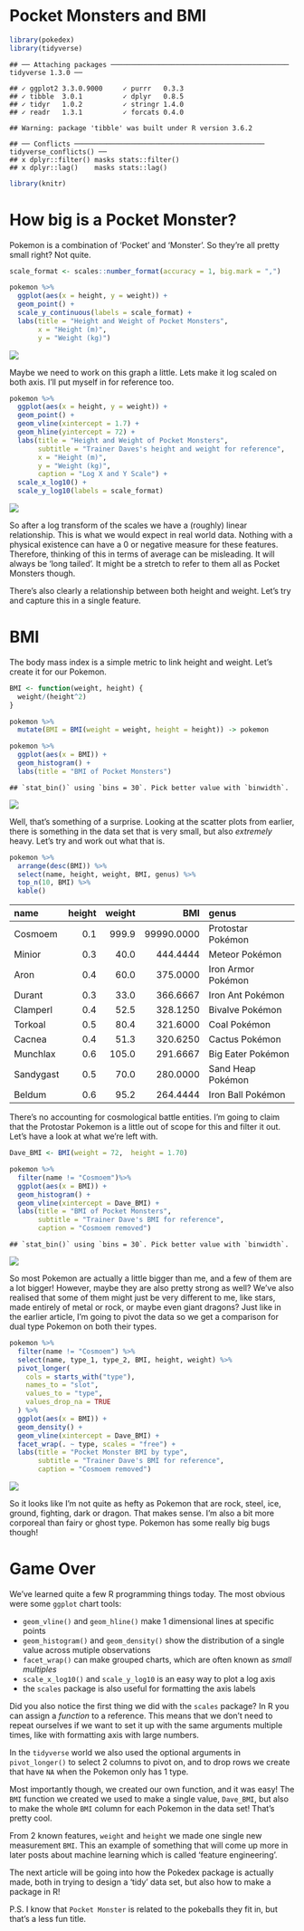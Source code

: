 Pocket Monsters and BMI
================

``` r
library(pokedex)
library(tidyverse)
```

    ## ── Attaching packages ──────────────────────────────────────────── tidyverse 1.3.0 ──

    ## ✓ ggplot2 3.3.0.9000     ✓ purrr   0.3.3     
    ## ✓ tibble  3.0.1          ✓ dplyr   0.8.5     
    ## ✓ tidyr   1.0.2          ✓ stringr 1.4.0     
    ## ✓ readr   1.3.1          ✓ forcats 0.4.0

    ## Warning: package 'tibble' was built under R version 3.6.2

    ## ── Conflicts ─────────────────────────────────────────────── tidyverse_conflicts() ──
    ## x dplyr::filter() masks stats::filter()
    ## x dplyr::lag()    masks stats::lag()

``` r
library(knitr)
```

# How big is a Pocket Monster?

Pokemon is a combination of ‘Pocket’ and ‘Monster’. So they’re all
pretty small right? Not quite.

``` r
scale_format <- scales::number_format(accuracy = 1, big.mark = ",")

pokemon %>%
  ggplot(aes(x = height, y = weight)) +
  geom_point() +
  scale_y_continuous(labels = scale_format) + 
  labs(title = "Height and Weight of Pocket Monsters",
       x = "Height (m)",
       y = "Weight (kg)")
```

![](pocket-monster-BMI_files/figure-gfm/plot_height_weight-1.png)<!-- -->

Maybe we need to work on this graph a little. Lets make it log scaled on
both axis. I’ll put myself in for reference too.

``` r
pokemon %>%
  ggplot(aes(x = height, y = weight)) +
  geom_point() +
  geom_vline(xintercept = 1.7) +
  geom_hline(yintercept = 72) +
  labs(title = "Height and Weight of Pocket Monsters",
       subtitle = "Trainer Daves's height and weight for reference",
       x = "Height (m)",
       y = "Weight (kg)",
       caption = "Log X and Y Scale") +
  scale_x_log10() +
  scale_y_log10(labels = scale_format)
```

![](pocket-monster-BMI_files/figure-gfm/plot_log_height_weight-1.png)<!-- -->

So after a log transform of the scales we have a (roughly) linear
relationship. This is what we would expect in real world data. Nothing
with a physical existence can have a 0 or negative measure for these
features. Therefore, thinking of this in terms of average can be
misleading. It will always be ‘long tailed’. It might be a stretch to
refer to them all as Pocket Monsters though.

There’s also clearly a relationship between both height and weight.
Let’s try and capture this in a single feature.

# BMI

The body mass index is a simple metric to link height and weight. Let’s
create it for our Pokemon.

``` r
BMI <- function(weight, height) {
  weight/(height^2)
}

pokemon %>% 
  mutate(BMI = BMI(weight = weight, height = height)) -> pokemon

pokemon %>% 
  ggplot(aes(x = BMI)) +
  geom_histogram() +
  labs(title = "BMI of Pocket Monsters")
```

    ## `stat_bin()` using `bins = 30`. Pick better value with `binwidth`.

![](pocket-monster-BMI_files/figure-gfm/BMI_function-1.png)<!-- -->

Well, that’s something of a surprise. Looking at the scatter plots from
earlier, there is something in the data set that is very small, but also
*extremely* heavy. Let’s try and work out what that is.

``` r
pokemon %>% 
  arrange(desc(BMI)) %>% 
  select(name, height, weight, BMI, genus) %>% 
  top_n(10, BMI) %>% 
  kable()
```

| name      | height | weight |        BMI | genus              |
| :-------- | -----: | -----: | ---------: | :----------------- |
| Cosmoem   |    0.1 |  999.9 | 99990.0000 | Protostar Pokémon  |
| Minior    |    0.3 |   40.0 |   444.4444 | Meteor Pokémon     |
| Aron      |    0.4 |   60.0 |   375.0000 | Iron Armor Pokémon |
| Durant    |    0.3 |   33.0 |   366.6667 | Iron Ant Pokémon   |
| Clamperl  |    0.4 |   52.5 |   328.1250 | Bivalve Pokémon    |
| Torkoal   |    0.5 |   80.4 |   321.6000 | Coal Pokémon       |
| Cacnea    |    0.4 |   51.3 |   320.6250 | Cactus Pokémon     |
| Munchlax  |    0.6 |  105.0 |   291.6667 | Big Eater Pokémon  |
| Sandygast |    0.5 |   70.0 |   280.0000 | Sand Heap Pokémon  |
| Beldum    |    0.6 |   95.2 |   264.4444 | Iron Ball Pokémon  |

There’s no accounting for cosmological battle entities. I’m going to
claim that the Protostar Pokemon is a little out of scope for this and
filter it out. Let’s have a look at what we’re left with.

``` r
Dave_BMI <- BMI(weight = 72,  height = 1.70)

pokemon %>% 
  filter(name != "Cosmoem")%>% 
  ggplot(aes(x = BMI)) +
  geom_histogram() +
  geom_vline(xintercept = Dave_BMI) + 
  labs(title = "BMI of Pocket Monsters",
       subtitle = "Trainer Dave's BMI for reference",
       caption = "Cosmoem removed")
```

    ## `stat_bin()` using `bins = 30`. Pick better value with `binwidth`.

![](pocket-monster-BMI_files/figure-gfm/filtered_BMI_plot-1.png)<!-- -->

So most Pokemon are actually a little bigger than me, and a few of them
are a lot bigger\! However, maybe they are also pretty strong as well?
We’ve also realised that some of them might just be very different to
me, like stars, made entirely of metal or rock, or maybe even giant
dragons? Just like in the earlier article, I’m going to pivot the data
so we get a comparison for dual type Pokemon on both their types.

``` r
pokemon %>%
  filter(name != "Cosmoem") %>% 
  select(name, type_1, type_2, BMI, height, weight) %>%
  pivot_longer(
    cols = starts_with("type"),
    names_to = "slot",
    values_to = "type",
    values_drop_na = TRUE
  ) %>% 
  ggplot(aes(x = BMI)) +
  geom_density() + 
  geom_vline(xintercept = Dave_BMI) + 
  facet_wrap(. ~ type, scales = "free") +
  labs(title = "Pocket Monster BMI by type",
       subtitle = "Trainer Dave's BMI for reference",
       caption = "Cosmoem removed")
```

![](pocket-monster-BMI_files/figure-gfm/plot_BMI_type-1.png)<!-- -->

So it looks like I’m not quite as hefty as Pokemon that are rock, steel,
ice, ground, fighting, dark or dragon. That makes sense. I’m also a bit
more corporeal than fairy or ghost type. Pokemon has some really big
bugs though\!

# Game Over

We’ve learned quite a few R programming things today. The most obvious
were some `ggplot` chart tools:

  - `geom_vline()` and `geom_hline()` make 1 dimensional lines at
    specific points
  - `geom_histogram()` and `geom_density()` show the distribution of a
    single value across mutiple observations
  - `facet_wrap()` can make grouped charts, which are often known as
    *small multiples*
  - `scale_x_log10()` and `scale_y_log10` is an easy way to plot a log
    axis
  - the `scales` package is also useful for formatting the axis labels

Did you also notice the first thing we did with the `scales` package? In
R you can assign a *function* to a reference. This means that we don’t
need to repeat ourselves if we want to set it up with the same arguments
multiple times, like with formatting axis with large numbers.

In the `tidyverse` world we also used the optional arguments in
`pivot_longer()` to select 2 columns to pivot on, and to drop rows we
create that have `NA` when the Pokemon only has 1 type.

Most importantly though, we created our own function, and it was easy\!
The `BMI` function we created we used to make a single value,
`Dave_BMI`, but also to make the whole `BMI` column for each Pokemon in
the data set\! That’s pretty cool.

From 2 known features, `weight` and `height` we made one single new
measurement `BMI`. This an example of something that will come up more
in later posts about machine learning which is called ‘feature
engineering’.

The next article will be going into how the Pokedex package is actually
made, both in trying to design a ‘tidy’ data set, but also how to make a
package in R\!

P.S. I know that `Pocket Monster` is related to the pokeballs they fit
in, but that’s a less fun title.
